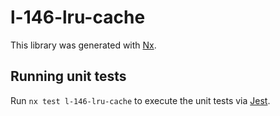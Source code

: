 # l-146-lru-cache

This library was generated with [Nx](https://nx.dev).

## Running unit tests

Run `nx test l-146-lru-cache` to execute the unit tests via [Jest](https://jestjs.io).
